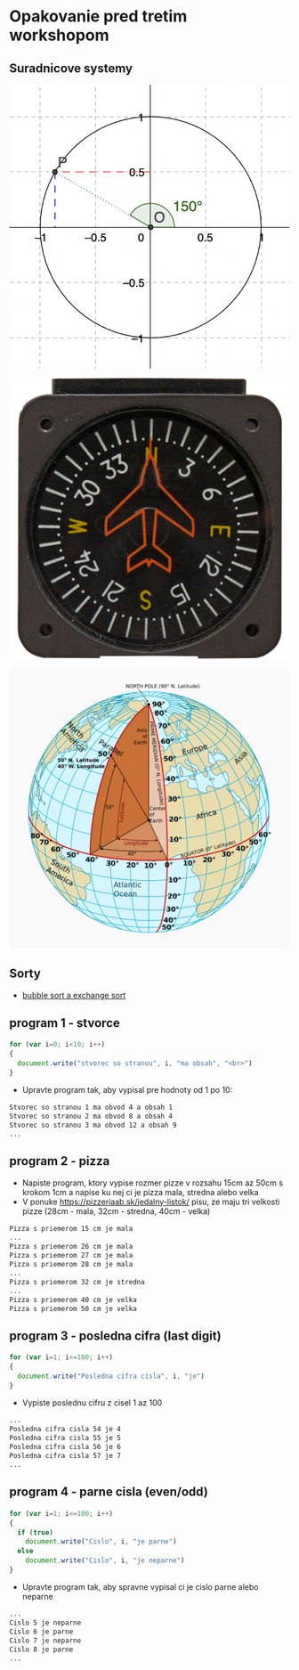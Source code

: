 # Opakovanie pred tretim workshopom

## Suradnicove systemy

![unitcircle](unitcircle.png)

![compass](compass.png)

![globe](globe.png)

## Sorty

- [bubble sort a exchange sort](https://rawgit.valky.eu/gabonator/Education/master/2022/Programming2/sortdemo.html) 

## program 1 - stvorce

```javascript
for (var i=0; i<10; i++)
{
  document.write("stvorec so stranou", i, "ma obsah", "<br>")
}
```

- Upravte program tak, aby vypisal pre hodnoty od 1 po 10:

```
Stvorec so stranou 1 ma obvod 4 a obsah 1
Stvorec so stranou 2 ma obvod 8 a obsah 4
Stvorec so stranou 3 ma obvod 12 a obsah 9
...
```

## program 2 - pizza

- Napiste program, ktory vypise rozmer pizze v rozsahu 15cm az 50cm s krokom 1cm a napise ku nej ci je pizza mala, stredna alebo velka
- V ponuke https://pizzeriaab.sk/jedalny-listok/ pisu, ze maju tri velkosti pizze (28cm - mala, 32cm - stredna, 40cm - velka)

```
Pizza s priemerom 15 cm je mala
...
Pizza s priemerom 26 cm je mala
Pizza s priemerom 27 cm je mala
Pizza s priemerom 28 cm je mala
...
Pizza s priemerom 32 cm je stredna
...
Pizza s priemerom 40 cm je velka
Pizza s priemerom 50 cm je velka
```

## program 3 - posledna cifra (last digit)

```javascript
for (var i=1; i<=100; i++)
{
  document.write("Posledna cifra cisla", i, "je")
}

```

- Vypiste poslednu cifru z cisel 1 az 100

```
...
Posledna cifra cisla 54 je 4
Posledna cifra cisla 55 je 5
Posledna cifra cisla 56 je 6
Posledna cifra cisla 57 je 7
...
```

## program 4 - parne cisla (even/odd)


```javascript
for (var i=1; i<=100; i++)
{
  if (true)
    document.write("Cislo", i, "je parne")
  else
    document.write("Cislo", i, "je neparne")
}

```

- Upravte program tak, aby spravne vypisal ci je cislo parne alebo neparne

```
...
Cislo 5 je neparne
Cislo 6 je parne
Cislo 7 je neparne
Cislo 8 je parne
...
```
